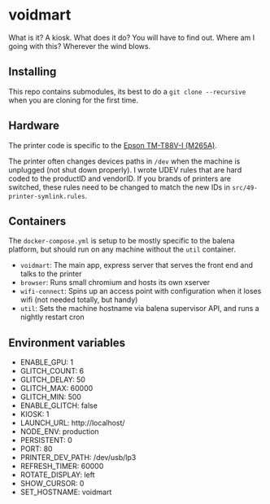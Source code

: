 # voidmart

What is it? A kiosk. What does it do? You will have to find out. Where am I going with this? Wherever the wind blows.

## Installing

This repo contains submodules, its best to do a `git clone --recursive` when you are cloning for the first time.

## Hardware

The printer code is specific to the [Epson TM-T88V-I (M265A)](https://epson.com/For-Work/POS-System-Devices/POS-Printers/OmniLink-TM-T88VI-Single-station-Thermal-Receipt-Printer/p/C31CE94061).

The printer often changes devices paths in `/dev` when the machine is unplugged (not shut down properly). I wrote UDEV rules that are hard coded to the productID and vendorID. If you brands of printers are switched, these rules need to be changed to match the new IDs in `src/49-printer-symlink.rules`.

## Containers

The `docker-compose.yml` is setup to be mostly specific to the balena platform, but should run on any machine without the `util` container.

- `voidmart`: The main app, express server that serves the front end and talks to the printer
- `browser`: Runs small chromium and hosts its own xserver
- `wifi-connect`: Spins up an access point with configuration when it loses wifi (not needed totally, but handy)
- `util`: Sets the machine hostname via balena supervisor API, and runs a nightly restart cron

## Environment variables

- ENABLE_GPU: 1
- GLITCH_COUNT: 6
- GLITCH_DELAY: 50
- GLITCH_MAX: 60000
- GLITCH_MIN: 500
- ENABLE_GLITCH: false
- KIOSK: 1
- LAUNCH_URL: http://localhost/
- NODE_ENV: production
- PERSISTENT: 0
- PORT: 80
- PRINTER_DEV_PATH: /dev/usb/lp3
- REFRESH_TIMER: 60000
- ROTATE_DISPLAY: left
- SHOW_CURSOR: 0
- SET_HOSTNAME: voidmart